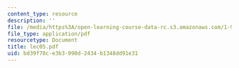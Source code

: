 ```yaml
---
content_type: resource
description: ''
file: /media/https%3A/open-learning-course-data-rc.s3.amazonaws.com/1-978-from-nano-to-macro-introduction-to-atomistic-modeling-techniques-january-iap-2007/bd39f78ce3b3990d2434b1348dd91e31_lec05.pdf
file_type: application/pdf
resourcetype: Document
title: lec05.pdf
uid: bd39f78c-e3b3-990d-2434-b1348dd91e31
---
```

